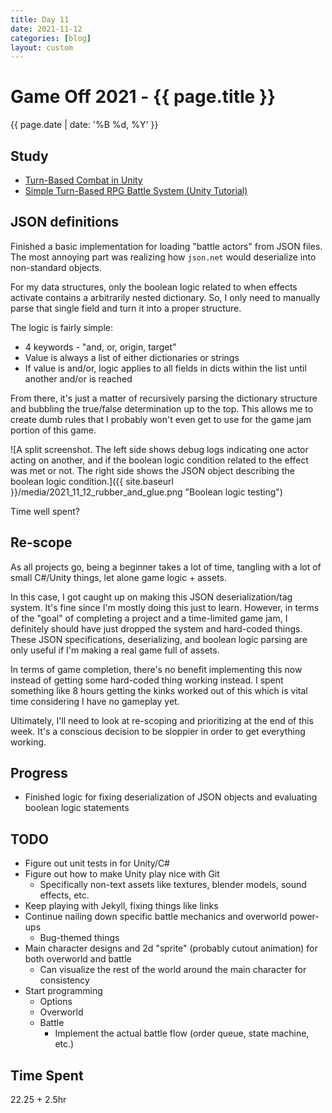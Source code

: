 ```yaml
---
title: Day 11
date: 2021-11-12
categories: [blog]
layout: custom
---
```

# Game Off 2021 - {{ page.title }}
{{ page.date | date: '%B %d, %Y' }}

## Study
- [Turn-Based Combat in Unity](https://www.youtube.com/watch?v=_1pz_ohupPs)
- [Simple Turn-Based RPG Battle System (Unity Tutorial)](https://www.youtube.com/watch?v=0QU0yV0CYT4)

## JSON definitions

Finished a basic implementation for loading "battle actors" from JSON files.
The most annoying part was realizing how `json.net` would deserialize into non-standard objects.

For my data structures, only the boolean logic related to when effects activate contains a arbitrarily nested dictionary.
So, I only need to manually parse that single field and turn it into a proper structure.

The logic is fairly simple:
- 4 keywords - "and, or, origin, target"
- Value is always a list of either dictionaries or strings
- If value is and/or, logic applies to all fields in dicts within the list until another and/or is reached

From there, it's just a matter of recursively parsing the dictionary structure and bubbling the true/false determination up to the top.
This allows me to create dumb rules that I probably won't even get to use for the game jam portion of this game.

![A split screenshot. The left side shows debug logs indicating one actor acting on another, and if the boolean logic condition related to the effect was met or not. The right side shows the JSON object describing the boolean logic condition.]({{ site.baseurl }}/media/2021_11_12_rubber_and_glue.png "Boolean logic testing")

Time well spent?

## Re-scope

As all projects go, being a beginner takes a lot of time, tangling with a lot of small C#/Unity things, let alone game logic + assets.

In this case, I got caught up on making this JSON deserialization/tag system. It's fine since I'm mostly doing this just to learn.
However, in terms of the "goal" of completing a project and a time-limited game jam, I definitely should have just dropped the system and hard-coded things.
These JSON specifications, deserializing, and boolean logic parsing are only useful if I'm making a real game full of assets.

In terms of game completion, there's no benefit implementing this now instead of getting some hard-coded thing working instead.
I spent something like 8 hours getting the kinks worked out of this which is vital time considering I have no gameplay yet.

Ultimately, I'll need to look at re-scoping and prioritizing at the end of this week. It's a conscious decision to be sloppier in order to get everything working.

## Progress

- Finished logic for fixing deserialization of JSON objects and evaluating boolean logic statements

## TODO

- Figure out unit tests in for Unity/C#
- Figure out how to make Unity play nice with Git
  - Specifically non-text assets like textures, blender models, sound effects, etc.
- Keep playing with Jekyll, fixing things like links
- Continue nailing down specific battle mechanics and overworld power-ups
  - Bug-themed things
- Main character designs and 2d "sprite" (probably cutout animation) for both overworld and battle
  - Can visualize the rest of the world around the main character for consistency
- Start programming
  - Options
  - Overworld
  - Battle
    - Implement the actual battle flow (order queue, state machine, etc.)

## Time Spent

22.25 + 2.5hr
